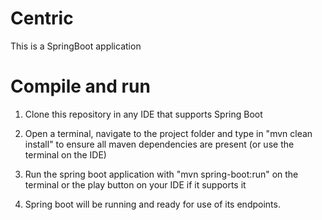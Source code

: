 # Centric

This is a SpringBoot application

# Compile and run

1. Clone this repository in any IDE that supports Spring Boot

2. Open a terminal, navigate to the project folder and type in "mvn clean install" to ensure all maven dependencies are present (or use the terminal on the IDE)

3. Run the spring boot application with "mvn spring-boot:run" on the terminal or the play button on your IDE if it supports it

4. Spring boot will be running and ready for use of its endpoints.



